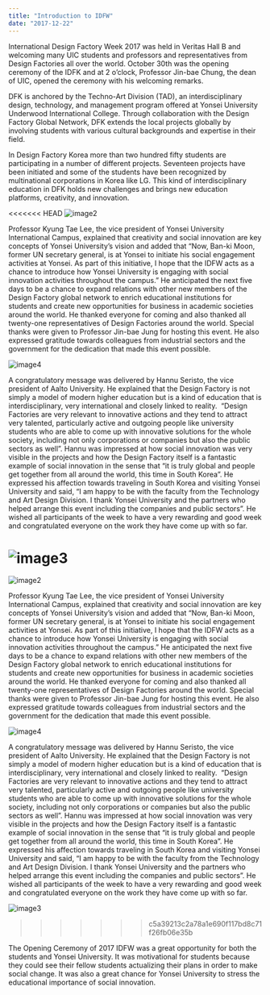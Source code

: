 ```yaml
---
title: "Introduction to IDFW"
date: "2017-12-22"
---
```


International Design Factory Week 2017 was held in Veritas Hall B and welcoming many UIC students and professors and representatives from Design Factories all over the world. October 30th was the opening ceremony of the IDFK and at 2 o’clock, Professor Jin-bae Chung, the dean of UIC, opened the ceremony with his welcoming remarks.

DFK is anchored by the Techno-Art Division (TAD), an interdisciplinary design, technology, and management program offered at Yonsei University Underwood International College. Through collaboration with the Design Factory Global Network, DFK extends the local projects globally by involving students with various cultural backgrounds and expertise in their field.

In Design Factory Korea more than two hundred fifty students are participating in a number of different projects. Seventeen projects have been initiated and some of the students have been recognized by multinational corporations in Korea like LG. This kind of interdisciplinary education in DFK holds new challenges and brings new education platforms, creativity, and innovation.

<<<<<<< HEAD
![image2](./images/image2.jpg)

Professor Kyung Tae Lee, the vice president of Yonsei University International Campus, explained that creativity and social innovation are key concepts of Yonsei University’s vision and added that “Now, Ban-ki Moon, former UN secretary general, is at Yonsei to initiate his social engagement activities at Yonsei. As part of this initiative, I hope that the IDFW acts as a chance to introduce how Yonsei University is engaging with social innovation activities throughout the campus.” He anticipated the next five days to be a chance to expand relations with other new members of the Design Factory global network to enrich educational institutions for students and create new opportunities for business in academic societies around the world. He thanked everyone for coming and also thanked all twenty-one representatives of Design Factories around the world. Special thanks were given to Professor Jin-bae Jung for hosting this event. He also expressed gratitude towards colleagues from industrial sectors and the government for the dedication that made this event possible.

![image4](./images/image4.jpg)

A congratulatory message was delivered by Hannu Seristo, the vice president of Aalto University. He explained that the Design Factory is not simply a model of modern higher education but is a kind of education that is interdisciplinary, very international and closely linked to reality.  “Design Factories are very relevant to innovative actions and they tend to attract very talented, particularly active and outgoing people like university students who are able to come up with innovative solutions for the whole society, including not only corporations or companies but also the public sectors as well”. Hannu was impressed at how social innovation was very visible in the projects and how the Design Factory itself is a fantastic example of social innovation in the sense that “it is truly global and people get together from all around the world, this time in South Korea”. He expressed his affection towards traveling in South Korea and visiting Yonsei University and said, “I am happy to be with the faculty from the Technology and Art Design Division. I thank Yonsei University and the partners who helped arrange this event including the companies and public sectors”. He wished all participants of the week to have a very rewarding and good week and congratulated everyone on the work they have come up with so far.

![image3](./images/image3.jpg)
=======
![image2](images/image2.jpg)

Professor Kyung Tae Lee, the vice president of Yonsei University International Campus, explained that creativity and social innovation are key concepts of Yonsei University’s vision and added that “Now, Ban-ki Moon, former UN secretary general, is at Yonsei to initiate his social engagement activities at Yonsei. As part of this initiative, I hope that the IDFW acts as a chance to introduce how Yonsei University is engaging with social innovation activities throughout the campus.” He anticipated the next five days to be a chance to expand relations with other new members of the Design Factory global network to enrich educational institutions for students and create new opportunities for business in academic societies around the world. He thanked everyone for coming and also thanked all twenty-one representatives of Design Factories around the world. Special thanks were given to Professor Jin-bae Jung for hosting this event. He also expressed gratitude towards colleagues from industrial sectors and the government for the dedication that made this event possible.

![image4](images/image4.jpg)

A congratulatory message was delivered by Hannu Seristo, the vice president of Aalto University. He explained that the Design Factory is not simply a model of modern higher education but is a kind of education that is interdisciplinary, very international and closely linked to reality.  “Design Factories are very relevant to innovative actions and they tend to attract very talented, particularly active and outgoing people like university students who are able to come up with innovative solutions for the whole society, including not only corporations or companies but also the public sectors as well”. Hannu was impressed at how social innovation was very visible in the projects and how the Design Factory itself is a fantastic example of social innovation in the sense that “it is truly global and people get together from all around the world, this time in South Korea”. He expressed his affection towards traveling in South Korea and visiting Yonsei University and said, “I am happy to be with the faculty from the Technology and Art Design Division. I thank Yonsei University and the partners who helped arrange this event including the companies and public sectors”. He wished all participants of the week to have a very rewarding and good week and congratulated everyone on the work they have come up with so far.

![image3](images/image3.jpg)
>>>>>>> c5a39213c2a78a1e690f117bd8c71f26fb06e35b

The Opening Ceremony of 2017 IDFW was a great opportunity for both the students and Yonsei University. It was motivational for students because they could see their fellow students actualizing their plans in order to make social change. It was also a great chance for Yonsei University to stress the educational importance of social innovation.

